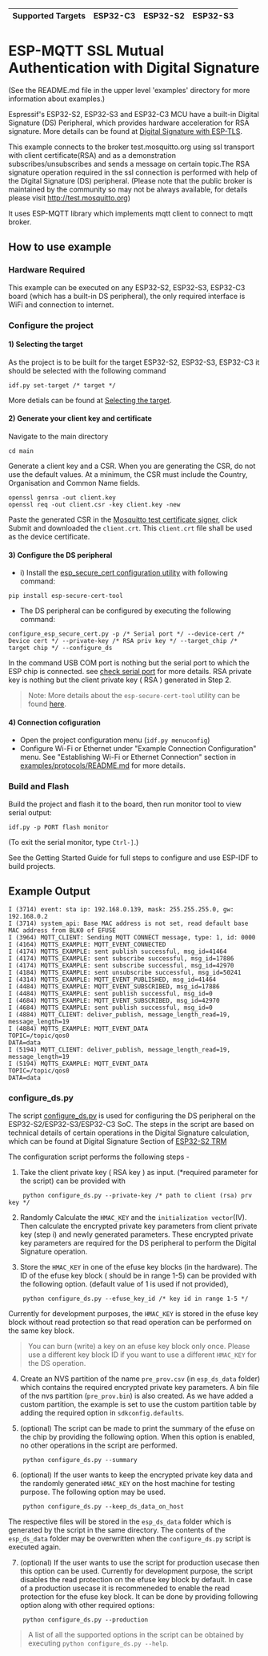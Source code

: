 | Supported Targets | ESP32-C3 | ESP32-S2 | ESP32-S3 |
| ----------------- | -------- | -------- | -------- |

# ESP-MQTT SSL Mutual Authentication with Digital Signature
(See the README.md file in the upper level 'examples' directory for more information about examples.)

Espressif's ESP32-S2, ESP32-S3 and ESP32-C3 MCU have a built-in Digital Signature (DS) Peripheral, which provides hardware acceleration for RSA signature. More details can be found at [Digital Signature with ESP-TLS](https://docs.espressif.com/projects/esp-idf/en/latest/esp32s2/api-reference/protocols/esp_tls.html#digital-signature-with-esp-tls).

This example connects to the broker test.mosquitto.org using ssl transport with client certificate(RSA) and as a demonstration subscribes/unsubscribes and sends a message on certain topic.The RSA signature operation required in the ssl connection is performed with help of the Digital Signature (DS) peripheral.
(Please note that the public broker is maintained by the community so may not be always available, for details please visit http://test.mosquitto.org)

It uses ESP-MQTT library which implements mqtt client to connect to mqtt broker.
## How to use example

### Hardware Required

This example can be executed on any ESP32-S2, ESP32-S3, ESP32-C3 board (which has a built-in DS peripheral), the only required interface is WiFi and connection to internet.

### Configure the project

#### 1) Selecting the target
As the project is to be built for the target ESP32-S2, ESP32-S3, ESP32-C3 it should be selected with the following command
```
idf.py set-target /* target */
```
More detials can be found at [Selecting the target](https://docs.espressif.com/projects/esp-idf/en/latest/esp32/api-guides/build-system.html#selecting-the-target).

#### 2) Generate your client key and certificate

Navigate to the main directory

```
cd main
```

Generate a client key and a CSR. When you are generating the CSR, do not use the default values. At a minimum, the CSR must include the Country, Organisation and Common Name fields.

```
openssl genrsa -out client.key
openssl req -out client.csr -key client.key -new
```

Paste the generated CSR in the [Mosquitto test certificate signer](https://test.mosquitto.org/ssl/index.php), click Submit and downloaded the `client.crt`. This `client.crt` file shall be used as the device certificate.

#### 3) Configure the DS peripheral

* i) Install the [esp_secure_cert configuration utility](https://github.com/espressif/esp_secure_cert_mgr/tree/main/tools#esp_secure_cert-configuration-tool) with following command:
```
pip install esp-secure-cert-tool
```
*  The DS peripheral can be configured by executing the following command:

```
configure_esp_secure_cert.py -p /* Serial port */ --device-cert /* Device cert */ --private-key /* RSA priv key */ --target_chip /* target chip */ --configure_ds
```

In the command USB COM port is nothing but the serial port to which the ESP chip is connected. see
[check serial port](https://docs.espressif.com/projects/esp-idf/en/latest/esp32/get-started/establish-serial-connection.html#check-port-on-windows) for more details.
RSA private key is nothing but the client private key ( RSA ) generated in Step 2.

> Note: More details about the `esp-secure-cert-tool` utility can be found [here](https://github.com/espressif/esp_secure_cert_mgr/tree/main/tools).

#### 4) Connection cofiguration
* Open the project configuration menu (`idf.py menuconfig`)
* Configure Wi-Fi or Ethernet under "Example Connection Configuration" menu. See "Establishing Wi-Fi or Ethernet Connection" section in [examples/protocols/README.md](../../README.md) for more details.

### Build and Flash

Build the project and flash it to the board, then run monitor tool to view serial output:

```
idf.py -p PORT flash monitor
```

(To exit the serial monitor, type ``Ctrl-]``.)

See the Getting Started Guide for full steps to configure and use ESP-IDF to build projects.

## Example Output

```
I (3714) event: sta ip: 192.168.0.139, mask: 255.255.255.0, gw: 192.168.0.2
I (3714) system_api: Base MAC address is not set, read default base MAC address from BLK0 of EFUSE
I (3964) MQTT_CLIENT: Sending MQTT CONNECT message, type: 1, id: 0000
I (4164) MQTTS_EXAMPLE: MQTT_EVENT_CONNECTED
I (4174) MQTTS_EXAMPLE: sent publish successful, msg_id=41464
I (4174) MQTTS_EXAMPLE: sent subscribe successful, msg_id=17886
I (4174) MQTTS_EXAMPLE: sent subscribe successful, msg_id=42970
I (4184) MQTTS_EXAMPLE: sent unsubscribe successful, msg_id=50241
I (4314) MQTTS_EXAMPLE: MQTT_EVENT_PUBLISHED, msg_id=41464
I (4484) MQTTS_EXAMPLE: MQTT_EVENT_SUBSCRIBED, msg_id=17886
I (4484) MQTTS_EXAMPLE: sent publish successful, msg_id=0
I (4684) MQTTS_EXAMPLE: MQTT_EVENT_SUBSCRIBED, msg_id=42970
I (4684) MQTTS_EXAMPLE: sent publish successful, msg_id=0
I (4884) MQTT_CLIENT: deliver_publish, message_length_read=19, message_length=19
I (4884) MQTTS_EXAMPLE: MQTT_EVENT_DATA
TOPIC=/topic/qos0
DATA=data
I (5194) MQTT_CLIENT: deliver_publish, message_length_read=19, message_length=19
I (5194) MQTTS_EXAMPLE: MQTT_EVENT_DATA
TOPIC=/topic/qos0
DATA=data
```


### configure_ds.py
The script [configure_ds.py](./configure_ds.py) is used for configuring the DS peripheral on the ESP32-S2/ESP32-S3/ESP32-C3 SoC. The steps in the script are based on technical details of certain operations in the Digital Signature calculation, which can be found at Digital Signature Section of [ESP32-S2 TRM](https://www.espressif.com/sites/default/files/documentation/esp32-s2_technical_reference_manual_en.pdf)

The configuration script performs the following steps -

1. Take the client private key ( RSA key ) as input.
    (*required parameter for the script)
can be provided with
```
    python configure_ds.py --private-key /* path to client (rsa) prv key */
```

2.  Randomly Calculate the `HMAC_KEY` and the `initialization vector`(IV). Then calculate the encrypted private key parameters from client private key (step i) and newly generated parameters. These encrypted private key parameters are required for the DS peripheral to perform the Digital Signature operation.

3.  Store the `HMAC_KEY` in one of the efuse key blocks (in the hardware).
    The ID of the efuse key block ( should be in range 1-5) can be provided with the following option. (default value of 1 is used if not provided),
```
    python configure_ds.py --efuse_key_id /* key id in range 1-5 */
```

Currently for development purposes, the `HMAC_KEY` is stored in the efuse key block  without read protection so that read operation can be performed on the same key block.
> You can burn (write) a key on an efuse key block only once. Please use a different key block ID if you want to use a different `HMAC_KEY` for the DS operation.

4. Create an NVS partition of the name `pre_prov.csv` (in `esp_ds_data` folder) which contains the required encrypted private key parameters. A bin file of the nvs partition (`pre_prov.bin`) is also created. As we have added a custom partition, the example is set to use the custom partition table by adding the required option in `sdkconfig.defaults`.

5. (optional) The script can be made to print the summary of the efuse on the chip by providing the following option. When this option is enabled, no other operations in the script are performed.
```
    python configure_ds.py --summary
```

6. (optional) If the user wants to keep the encrypted private key data and the randomly generated `HMAC_KEY` on the host machine for testing purpose. The following option may be used.
```
    python configure_ds.py --keep_ds_data_on_host
```
 The respective files will be stored in the `esp_ds_data` folder which is generated by the script in the same directory. The contents of the `esp_ds_data` folder may be overwritten when the `configure_ds.py` script is executed again.

7. (optional) If the user wants to use the script for production usecase then this option can be used.
Currently for development purpose, the script disables the read protection on the efuse key block by default.
In case of a production usecase it is recommeneded to enable the read protection for the efuse key block. It can be done by providing following option along with other required options:
```
    python configure_ds.py --production
```

> A list of all the supported options in the script can be obtained by executing `python configure_ds.py --help`.
